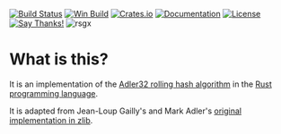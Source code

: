 [![Build Status](https://travis-ci.org/remram44/adler32-rs.svg?branch=master)](https://travis-ci.org/remram44/adler32-rs/builds)
[![Win Build](https://ci.appveyor.com/api/projects/status/ekyg20rd6rwrus64/branch/master?svg=true)](https://ci.appveyor.com/project/remram44/adler32-rs)
[![Crates.io](https://img.shields.io/crates/v/adler32.svg)](https://crates.io/crates/adler32)
[![Documentation](https://docs.rs/adler32/badge.svg)](https://docs.rs/adler32)
[![License](https://img.shields.io/crates/l/adler32.svg)](https://github.com/remram44/adler32-rs/blob/master/LICENSE)
[![Say Thanks!](https://img.shields.io/badge/Say%20Thanks-!-1EAEDB.svg)](https://saythanks.io/to/remram44)
![rsgx](https://github.com/sammyne/adler32-rs/workflows/rsgx/badge.svg?branch=rsgx1.1.2)

What is this?
=============

It is an implementation of the [Adler32 rolling hash algorithm](https://en.wikipedia.org/wiki/Adler-32) in the [Rust programming language](https://www.rust-lang.org/).

It is adapted from Jean-Loup Gailly's and Mark Adler's [original implementation in zlib](https://github.com/madler/zlib/blob/2fa463bacfff79181df1a5270fb67cc679a53e71/adler32.c).
